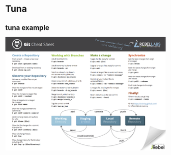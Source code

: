 # Tuna
tuna example 
--------------------------


![Image of Git commands](images/Git-Cheat-Sheet-pdf-v2.png)
